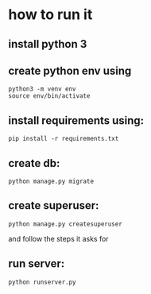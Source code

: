 # how to run it
## install python 3
## create python env using

```shell
python3 -m venv env
source env/bin/activate
```

## install requirements using:

```shell
pip install -r requirements.txt
```

## create db:

```shell
python manage.py migrate
```

## create superuser:

```shell
python manage.py createsuperuser
```

and follow the steps it asks for

## run server:

```shell
python runserver.py
```
